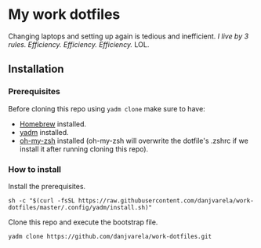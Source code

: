 # My work dotfiles
Changing laptops and setting up again is tedious and inefficient.
*I live by 3 rules. Efficiency. Efficiency. Efficiency.*
LOL.

## Installation
### Prerequisites
Before cloning this repo using `yadm clone` make sure to have:

* [Homebrew](https://brew.sh/) installed.
* [yadm](https://yadm.io) installed.
* [oh-my-zsh](https://ohmyz.sh/#install) installed (oh-my-zsh will overwrite the dotfile's .zshrc if we install it after running cloning this repo).

### How to install
Install the prerequisites.
```
sh -c "$(curl -fsSL https://raw.githubusercontent.com/danjvarela/work-dotfiles/master/.config/yadm/install.sh)"
```
Clone this repo and execute the bootstrap file.
```
yadm clone https://github.com/danjvarela/work-dotfiles.git
```
